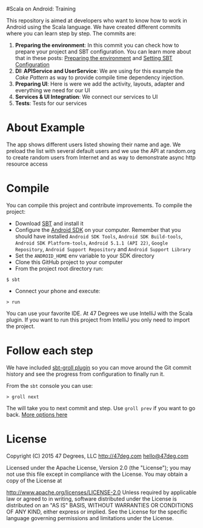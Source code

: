 #Scala on Android: Training

This repository is aimed at developers who want to know how to work in Android using the Scala language. We have created different commits where you can learn step by step. The commits are:

1. **Preparing the environment**: In this commit you can check how to prepare your project and SBT configuration. You can learn more about that in these posts: [Preparing the environment](http://www.47deg.com/blog/scala-on-android-preparing-the-environment) and [Setting SBT Configuration](http://www.47deg.com/blog/scala-on-android-setting-sbt-configuration)
2. **DI: APIService and UserService**: We are using for this example the *Cake Pattern* as way to provide compile time dependency injection.
3. **Preparing UI**: Here is were we add the activity, layouts, adapter and everything we need for our UI
4. **Services & UI Integration**: We connect our services to UI
5. **Tests**: Tests for our services

About Example
====

The app shows different users listed showing their name and age. We preload the list with several default users and we use the API at random.org to create random users from Internet and as way to demonstrate async http resource access

Compile
======

You can compile this project and contribute improvements. To compile the project:

* Download [SBT](http://www.scala-sbt.org/) and install it
* Configure the [Android SDK](https://developer.android.com/sdk/index.html) on your computer. Remember that you should have installed `Android SDK Tools`, `Android SDK Build-tools`, `Android SDK Platform-tools`, `Android 5.1.1 (API 22)`, `Google Repository`, `Android Support Repository` and `Android Support Library`
* Set the `ANDROID_HOME` env variable to your SDK directory
* Clone this GitHub project to your computer
* From the project root directory run:

```
$ sbt
```

* Connect your phone and execute:

```
> run
```

You can use your favorite IDE. At 47 Degrees we use IntelliJ with the Scala plugin. If you want to run this project from IntelliJ you only need to import the project.

Follow each step
====

We have included [sbt-groll plugin](https://github.com/sbt/sbt-groll) so you can move around the Git commit history and see the progress from configuration to finally run it.

From the `sbt` console you can use:

```
> groll next
```

The will take you to next commit and step. Use `groll prev` if you want to go back. [More options here](https://github.com/sbt/sbt-groll#argumentsoptions)

License
======

Copyright (C) 2015 47 Degrees, LLC http://47deg.com hello@47deg.com

Licensed under the Apache License, Version 2.0 (the "License"); you may not use this file except in compliance with the License. You may obtain a copy of the License at

http://www.apache.org/licenses/LICENSE-2.0
Unless required by applicable law or agreed to in writing, software distributed under the License is distributed on an "AS IS" BASIS, WITHOUT WARRANTIES OR CONDITIONS OF ANY KIND, either express or implied. See the License for the specific language governing permissions and limitations under the License.